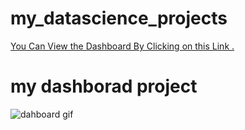 # my_datascience_projects
[You Can View the Dashboard By Clicking on this Link .](https://datascientist88-my-datascience-projects-streamlitapp-x0gr6t.streamlit.app/)
# my dashborad project 
![dahboard gif](https://user-images.githubusercontent.com/119727641/211750350-cdb0738a-fcf7-47bc-8172-1c127a3ed259.gif)
